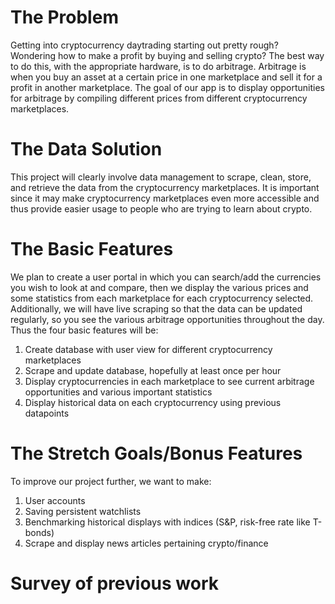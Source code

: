 # The Problem
Getting into cryptocurrency daytrading starting out pretty rough? Wondering how to make a profit by buying and selling crypto? The best way to do this, with the appropriate hardware, is to do arbitrage. Arbitrage is when you buy an asset at a certain price in one marketplace and sell it for a profit in another marketplace. The goal of our app is to display opportunities for arbitrage by compiling different prices from different cryptocurrency marketplaces.

# The Data Solution
This project will clearly involve data management to scrape, clean, store, and retrieve the data from the cryptocurrency marketplaces. It is important since it may make cryptocurrency marketplaces even more accessible and thus provide easier usage to people who are trying to learn about crypto.

# The Basic Features
We plan to create a user portal in which you can search/add the currencies you wish to look at and compare, then we display the various prices and some statistics from each marketplace for each cryptocurrency selected. Additionally, we will have live scraping so that the data can be updated regularly, so you see the various arbitrage opportunities throughout the day. Thus the four basic features will be:

  1. Create database with user view for different cryptocurrency marketplaces
  2. Scrape and update database, hopefully at least once per hour
  3. Display cryptocurrencies in each marketplace to see current arbitrage opportunities and various important statistics
  4. Display historical data on each cryptocurrency using previous datapoints

# The Stretch Goals/Bonus Features
To improve our project further, we want to make:

  1. User accounts
  2. Saving persistent watchlists
  3. Benchmarking historical displays with indices (S&P, risk-free rate like T-bonds)
  4. Scrape and display news articles pertaining crypto/finance

# Survey of previous work
